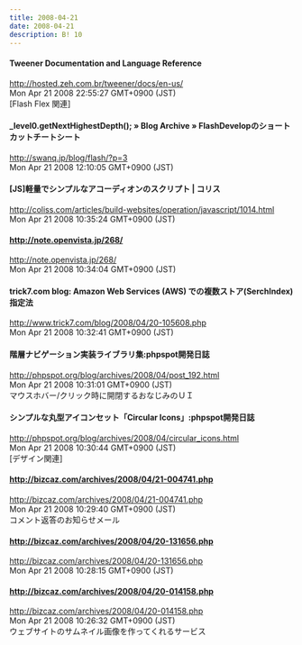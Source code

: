 ```yaml
---
title: 2008-04-21
date: 2008-04-21
description: B! 10
---
```


#### Tweener Documentation and Language Reference
http://hosted.zeh.com.br/tweener/docs/en-us/<br>
Mon Apr 21 2008 22:55:27 GMT+0900 (JST)<br>
[Flash Flex 関連]


#### _level0.getNextHighestDepth();  » Blog Archive   » FlashDevelopのショートカットチートシート
http://swanq.jp/blog/flash/?p=3<br>
Mon Apr 21 2008 12:10:05 GMT+0900 (JST)<br>


####   [JS]軽量でシンプルなアコーディオンのスクリプト | コリス
http://coliss.com/articles/build-websites/operation/javascript/1014.html<br>
Mon Apr 21 2008 10:35:24 GMT+0900 (JST)<br>


#### http://note.openvista.jp/268/
http://note.openvista.jp/268/<br>
Mon Apr 21 2008 10:34:04 GMT+0900 (JST)<br>


#### trick7.com blog: Amazon Web Services (AWS) での複数ストア(SerchIndex)指定法
http://www.trick7.com/blog/2008/04/20-105608.php<br>
Mon Apr 21 2008 10:32:41 GMT+0900 (JST)<br>


#### 階層ナビゲーション実装ライブラリ集:phpspot開発日誌
http://phpspot.org/blog/archives/2008/04/post_192.html<br>
Mon Apr 21 2008 10:31:01 GMT+0900 (JST)<br>
マウスホバー/クリック時に開閉するおなじみのＵＩ


#### シンプルな丸型アイコンセット「Circular Icons」:phpspot開発日誌
http://phpspot.org/blog/archives/2008/04/circular_icons.html<br>
Mon Apr 21 2008 10:30:44 GMT+0900 (JST)<br>
[デザイン関連]


#### http://bizcaz.com/archives/2008/04/21-004741.php
http://bizcaz.com/archives/2008/04/21-004741.php<br>
Mon Apr 21 2008 10:29:40 GMT+0900 (JST)<br>
コメント返答のお知らせメール


#### http://bizcaz.com/archives/2008/04/20-131656.php
http://bizcaz.com/archives/2008/04/20-131656.php<br>
Mon Apr 21 2008 10:28:15 GMT+0900 (JST)<br>


#### http://bizcaz.com/archives/2008/04/20-014158.php
http://bizcaz.com/archives/2008/04/20-014158.php<br>
Mon Apr 21 2008 10:26:32 GMT+0900 (JST)<br>
ウェブサイトのサムネイル画像を作ってくれるサービス


